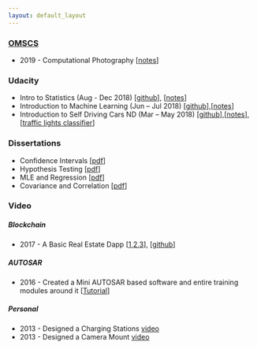 ```yaml
---
layout: default_layout
---
```


### [OMSCS](http://www.omscs.gatech.edu/)

* 2019 - Computational Photography [[notes](https://cs6475.netlify.com/)]

### Udacity

* Intro to Statistics (Aug - Dec 2018) [[github](https://github.com/parthi2929/ud_st101)], [[notes](https://intro-to-statistics.readthedocs.io/)]
* Introduction to Machine Learning (Jun – Jul 2018) [[github](https://github.com/parthi2929/ud120_iML)],[[notes](https://intro-to-machine-learning.readthedocs.io/)]
* Introduction to Self Driving Cars ND (Mar – May 2018) [[github](https://github.com/parthi2929/ud_isdc_nd113)],[[notes](https://intro-to-self-driving-cars.readthedocs.io/)],[[traffic lights classifier](https://intro-to-self-driving-cars.readthedocs.io/8.%20Computer%20Vision%20and%20Classification/1.%20Final%20Project%20-%20Traffic_Light_Classifier/)]

### Dissertations  

* Confidence Intervals [[pdf](http://nbviewer.jupyter.org/github/parthi2929/ud_st101/blob/master/mkdocs/docs/Dissertations/24_Confidence_Intervals.pdf)]  
* Hypothesis Testing [[pdf](http://nbviewer.jupyter.org/github/parthi2929/ud_st101/blob/master/mkdocs/docs/Dissertations/24_Hypothesis_Testing_Main.pdf)]
* MLE and Regression [[pdf](http://nbviewer.jupyter.org/github/parthi2929/ud_st101/blob/master/mkdocs/docs/Dissertations/29_MLE_Regression_Main.pdf)]
* Covariance and Correlation  [[pdf](http://nbviewer.jupyter.org/github/parthi2929/ud_st101/blob/master/mkdocs/docs/Dissertations/30_Correlation_Main.pdf)]

### Video

##### Blockchain 

* 2017 - A Basic Real Estate Dapp [[1](https://www.youtube.com/watch?v=0dmo75qyXGk),[2](https://www.youtube.com/watch?v=uQMEfcqqYDY),[3](https://www.youtube.com/watch?v=92gkZO0tR8o)], [[github](https://github.com/parthi2929/a-basic-real-estate-dapp)]

##### AUTOSAR

* 2016 - Created a Mini AUTOSAR based software and entire training modules around it [[Tutorial](https://armini.netlify.com/)]


##### Personal

* 2013 - Designed a Charging Stations [video](https://vimeo.com/61194933)
* 2013 - Designed a Camera Mount [video](https://vimeo.com/74571343)


